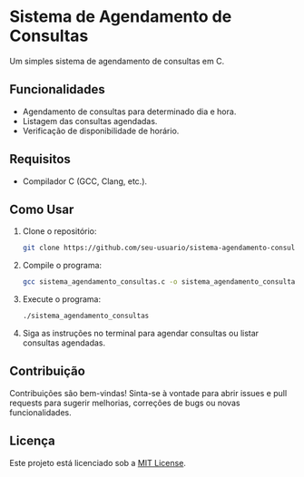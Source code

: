 # Sistema de Agendamento de Consultas

Um simples sistema de agendamento de consultas em C.

## Funcionalidades

- Agendamento de consultas para determinado dia e hora.
- Listagem das consultas agendadas.
- Verificação de disponibilidade de horário.

## Requisitos

- Compilador C (GCC, Clang, etc.).

## Como Usar

1. Clone o repositório:

    ```bash
    git clone https://github.com/seu-usuario/sistema-agendamento-consultas.git
    ```

2. Compile o programa:

    ```bash
    gcc sistema_agendamento_consultas.c -o sistema_agendamento_consultas
    ```

3. Execute o programa:

    ```bash
    ./sistema_agendamento_consultas
    ```

4. Siga as instruções no terminal para agendar consultas ou listar consultas agendadas.

## Contribuição

Contribuições são bem-vindas! Sinta-se à vontade para abrir issues e pull requests para sugerir melhorias, correções de bugs ou novas funcionalidades.

## Licença

Este projeto está licenciado sob a [MIT License](LICENSE).
